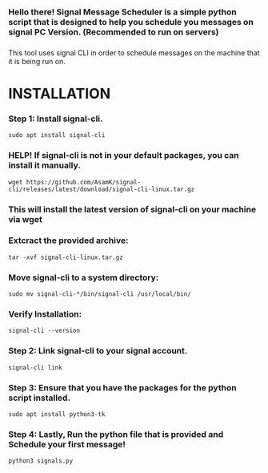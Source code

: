 <h3>Hello there! Signal Message Scheduler is a simple python script that is designed to help you schedule you messages on signal PC Version. (Recommended to run on servers)</h3>
<h3></h3>This tool uses signal CLI in order to schedule messages on the machine that it is being run on.</h3>

<h1>INSTALLATION</h1>

<h3>Step 1: Install signal-cli.</h3>

```sudo apt install signal-cli```

<h3>HELP! If signal-cli is not in your default packages, you can install it manually.</h3>

```wget https://github.com/AsamK/signal-cli/releases/latest/download/signal-cli-linux.tar.gz```

<h3>This will install the latest version of signal-cli on your machine via wget</h3>

<h3>Extcract the provided archive:</h3>

```tar -xvf signal-cli-linux.tar.gz```

<h3>Move signal-cli to a system directory:</h3>

```sudo mv signal-cli-*/bin/signal-cli /usr/local/bin/```

<h3>Verify Installation:</h3>

```signal-cli --version```

<h3>Step 2: Link signal-cli to your signal account.</h3>

```signal-cli link```

<h3>Step 3: Ensure that you have the packages for the python script installed.</h3>

```sudo apt install python3-tk```

<h3>Step 4: Lastly, Run the python file that is provided and Schedule your first message!</h3>

```python3 signals.py```
